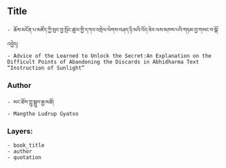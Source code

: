 ## Title
	- ཆོས་མངོན་པ་མཛོད་ཀྱི་སྤང་བྱ་སྤོང་ཚུལ་གྱི་དཀའ་འགྲེལ་ལེགས་བཤད་ཉི་མའི་འོད་ཟེར་ལས་མཁས་པའི་གཏམ་བྱ་གསང་བ་སྒོ་འབྱེད།
	- Advice of the Learned to Unlock the Secret:An Explanation on the Difficult Points of Abandoning the Discards in Abhidharma Text “Instruction of Sunlight”

### Author
	- མང་ཐོས་ཀླུ་སྒྲུབ་རྒྱ་མཚོ།
	- Mangtho Ludrup Gyatso

### Layers:
	- book_title
	- author
	- quotation
